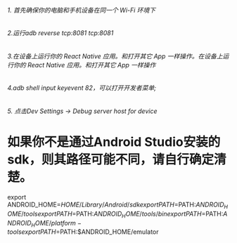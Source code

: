 ###### 1. 首先确保你的电脑和手机设备在同一个 Wi-Fi 环境下
###### 2.运行adb reverse tcp:8081 tcp:8081
###### 3.在设备上运行你的 React Native 应用。和打开其它 App 一样操作。在设备上运行你的 React Native 应用。和打开其它 App 一样操作
###### 4.adb shell input keyevent 82，可以打开开发者菜单;
###### 5. 点击Dev Settings -> Debug server host for device


# 如果你不是通过Android Studio安装的sdk，则其路径可能不同，请自行确定清楚。
export ANDROID_HOME=$HOME/Library/Android/sdk
export PATH=$PATH:$ANDROID_HOME/tools
export PATH=$PATH:$ANDROID_HOME/tools/bin
export PATH=$PATH:$ANDROID_HOME/platform-tools
export PATH=$PATH:$ANDROID_HOME/emulator